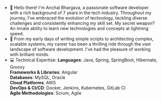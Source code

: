 - 👋 Hello there! I'm Anchal Bhargava, a passionate software developer with a rich background of 7 years in the tech industry. Throughout my journey, I've embraced the evolution of technology, tackling diverse challenges and consistently enhancing my skill set. My secret weapon? An innate ability to learn new technologies and concepts at lightning speed.
- 🌱 From my early days of writing simple scripts to architecting complex, scalable systems, my career has been a thrilling ride through the vast landscape of software development. I've had the pleasure of working with brilliant minds.
- 💻 Technical Expertise:
  **Languages**: Java, Spring, SpringBoot, Hibernate, Groovy<br>
  **Frameworks & Libraries**: Angular<br>
  **Databases**: MySQL, Oracle<br>
  **Cloud Platforms**: AWS<br>
  **DevOps & CI/CD**: Docker, Jenkins, Kubernetes, GitLab CI<br>
  **Agile Methodologies**: Scrum, Agile<br>

<!---
anchal-b/anchal-b is a ✨ special ✨ repository because its `README.md` (this file) appears on your GitHub profile.
You can click the Preview link to take a look at your changes.
--->
